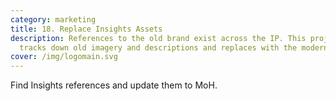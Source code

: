```yaml
---
category: marketing
title: 18. Replace Insights Assets
description: References to the old brand exist across the IP. This project
  tracks down old imagery and descriptions and replaces with the modern format.
cover: /img/logomain.svg
---
```


Find Insights references and update them to MoH.
